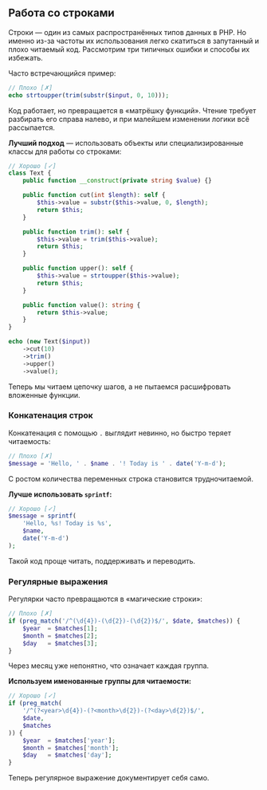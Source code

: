 ## Работа со строками

Строки — один из самых распространённых типов данных в PHP. 
Но именно из-за частоты их использования легко скатиться в запутанный и плохо читаемый код. 
Рассмотрим три типичных ошибки и способы их избежать.

Часто встречающийся пример:

```php
// Плохо [✗]
echo strtoupper(trim(substr($input, 0, 10)));
```

Код работает, но превращается в «матрёшку функций». 
Чтение требует разбирать его справа налево, и при малейшем изменении логики всё рассыпается.

**Лучший подход** — использовать объекты или специализированные классы для работы со строками:

```php
// Хорошо [✓]
class Text {
    public function __construct(private string $value) {}

    public function cut(int $length): self {
        $this->value = substr($this->value, 0, $length);
        return $this;
    }

    public function trim(): self {
        $this->value = trim($this->value);
        return $this;
    }

    public function upper(): self {
        $this->value = strtoupper($this->value);
        return $this;
    }

    public function value(): string {
        return $this->value;
    }
}

echo (new Text($input))
    ->cut(10)
    ->trim()
    ->upper()
    ->value();
```

Теперь мы читаем цепочку шагов, а не пытаемся расшифровать вложенные функции.

### Конкатенация строк

Конкатенация с помощью `.` выглядит невинно, но быстро теряет читаемость:

```php
// Плохо [✗]
$message = 'Hello, ' . $name . '! Today is ' . date('Y-m-d');
```

С ростом количества переменных строка становится трудночитаемой.

**Лучше использовать `sprintf`:**

```php
// Хорошо [✓]
$message = sprintf(
    'Hello, %s! Today is %s',
    $name,
    date('Y-m-d')
);
```

Такой код проще читать, поддерживать и переводить.

### Регулярные выражения

Регулярки часто превращаются в «магические строки»:

```php
// Плохо [✗]
if (preg_match('/^(\d{4})-(\d{2})-(\d{2})$/', $date, $matches)) {
    $year  = $matches[1];
    $month = $matches[2];
    $day   = $matches[3];
}
```

Через месяц уже непонятно, что означает каждая группа.

**Используем именованные группы для читаемости:**

```php
// Хорошо [✓]
if (preg_match(
    '/^(?<year>\d{4})-(?<month>\d{2})-(?<day>\d{2})$/',
    $date,
    $matches
)) {
    $year  = $matches['year'];
    $month = $matches['month'];
    $day   = $matches['day'];
}
```

Теперь регулярное выражение документирует себя само.